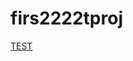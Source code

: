 # firs2222tproj
[TEST](https://htmlpreview.github.io/?https://github.com/kylehamilton/deep-learning-with-r-notebooks/blob/master/notebooks/5.1-introduction-to-convnets.nb.html)
